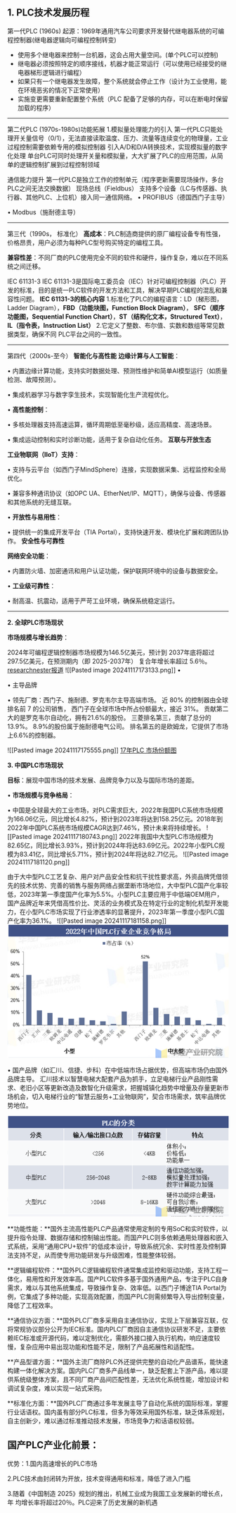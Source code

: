 ## 1. PLC技术发展历程
第一代PLC (1960s)
起源：1969年通用汽车公司要求开发替代继电器系统的可编程控制器(继电器逻辑向可编程控制转变)
 * 使用多个继电器来控制一台机器，这会占用大量空间。(单个PLC可以控制)
 * 继电器必须按照特定的顺序接线，机器才能正常运行（可以使用已经接受的继电器梯形逻辑进行编程）
 * 如果只有一个继电器发生故障，整个系统就会停止工作（设计为工业使用，能在环境恶劣的情况下正常使用）
 * 实施变更需要重新配置整个系统（PLC 配备了足够的内存，可以在断电时保留加载的程序）
 ***
 
第二代PLC (1970s-1980s)功能拓展
1.模拟量处理能力的引入
第一代PLC只能处理开关量信号（0/1），无法直接读取温度、压力、流量等连续变化的物理量，工业过程控制需要依赖专用的模拟控制器
引入A/D和D/A转换技术，实现模拟量的数字化处理
单台PLC可同时处理开关量和模拟量，大大扩展了PLC的应用范围，从简单的逻辑控制扩展到过程控制领域

通信能力提升
第一代PLC是独立工作的控制单元（程序更新需要现场操作，多台PLC之间无法交换数据）
现场总线（Fieldbus）
支持多个设备（LC与传感器、执行器、其他PLC、上位机）接入同一通信网络。
• PROFIBUS（德国西门子主导）

• Modbus（施耐德主导）
***
第三代（1990s， 标准化）
**高成本**：PLC制造商提供的原厂编程设备专有性强，价格昂贵，用户必须为每种PLC型号购买特定的编程工具。

**兼容性差**：不同厂商的PLC使用完全不同的软件和硬件，操作复杂，难以在不同系统之间迁移。

  IEC 61131-3
IEC 61131-3是国际电工委员会（IEC）针对可编程控制器（PLC）开发的标准，目的是统一PLC软件的开发方法和工具，解决早期PLC编程的混乱和兼容性问题。
**IEC 61131-3的核心内容**
1.标准化了PLC的编程语言：LD（梯形图，Ladder Diagram），**FBD（功能块图，Function Block Diagram）**， **SFC（顺序功能图，Sequential Function Chart）**，**ST（结构化文本，Structured Text）**，**IL（指令表，Instruction List）**
2.它定义了整数、布尔值、实数和数组等常见数据类型，确保不同 PLC平台之间的一致性。

***

第四代（2000s-至今）
**智能化与高性能**
**边缘计算与人工智能**：

• 内置边缘计算功能，支持实时数据处理、预测性维护和简单AI模型运行（如质量检测、故障预测）。

• 集成机器学习与数字孪生技术，实现智能化生产流程优化。

• **高性能控制**：

• 多核处理器支持高速运算，循环周期低至毫秒级，适应高精度、高速场景。

• 集成运动控制和实时诊断功能，适用于复杂自动化任务。
**互联与开放生态**

**工业物联网（IIoT）支持**：

• 支持与云平台（如西门子MindSphere）连接，实现数据采集、远程监控和全局优化。

• 兼容多种通讯协议（如OPC UA、EtherNet/IP、MQTT），确保与设备、传感器和其他系统的无缝互联。

• **开放性与易用性**：

• 提供统一的集成开发平台（TIA Portal），支持快速开发、模块化扩展和跨团队协作。
**安全性与可靠性**

**网络安全功能**：

• 内置防火墙、加密通讯和用户认证功能，保护联网环境中的设备与数据安全。

• **工业级可靠性**：

• 耐高温、抗震动，适用于严苛工业环境，确保系统稳定运行。
***
**2. 全球PLC市场现状**

**市场规模与增长趋势**：


2024年可编程逻辑控制器市场规模为146.5亿美元，预计到 2037年底将超过297.5亿美元，在预测期内（即 2025-2037年）
复合年增长率超过 5.6％。
[researchnester报道](https://www.researchnester.com/reports/programmable-logic-controller-market/5381)
![[Pasted image 20241117173133.png]]
• 

• 主导品牌

• 领先厂商：西门子、施耐德、罗克韦尔主导高端市场。
近 80% 的控制器由全球排名前 7 的公司销售，
西门子在全球市场中所占份额最大，接近 31%。
贡献第二大的是罗克韦尔自动化，拥有21.6%的股份。
三菱排名第三，贡献了总分的13.9%。
8.9%的股份属于施耐德电气公司。
排名第五的是欧姆龙，它提供了市场上6.6%的控制器。

![[Pasted image 20241117175555.png]]
[17年PLC 市场份额图](https://www.statista.com/statistics/897201/global-plc-market-share-by-manufacturer/)

**3. 中国PLC市场现状**

  

**目标**：展现中国市场的技术发展、品牌竞争力以及与国际市场的差距。


• **市场规模与竞争格局**：

• 中国是全球最大的工业市场，对PLC需求巨大，2022年我国PLC系统市场规模为166.06亿元，同比增长4.82%，预计到2023年将达到158.25亿元。2018年到2022年中国PLC系统市场规模CAGR达到7.46%，预计未来将持续增长。
![[Pasted image 20241117180743.png]]
2022年我国中大型PLC市场规模为82.65亿，同比增长3.93%，预计到2024年将达83.69亿元。2022年小型PLC规模为83.41亿，同比增长5.71%，预计到2024年将达82.71亿元。
![[Pasted image 20241117181120.png]]

由于大中型PLC工艺复杂、用户对产品安全性和抗干扰性要求高，外资品牌凭借领先的技术优势、完善的销售与服务网络占据垄断市场地位，大中型PLC国产化率较低，2023年第一季度国产化率为5.5%。小型PLC主要应用于中低端OEM用户，国产品牌近年来凭借高性价比、灵活的业务模式及在特定行业的定制化机型开发能力，在小型PLC市场实现了行业渗透率的显著提升，2023年第一季度小型PLC国产化率为36.1%。
![[Pasted image 20241117181158.png]]
![image.png](https://raw.githubusercontent.com/GoodNightmj/PicGo/master/202411171848991.png?token=BD6GURRH4ZEUZBUOVB45PUTHHHFE2)

• 国产品牌（如汇川、信捷、步科）在中低端市场占据优势，但高端市场仍由国外品牌主导。
汇川技术以智慧电梯大配套产品为抓手，立足电梯行业产品刚性需求、老旧小区等更新改造及数智化升级需求，把握城镇化趋势中增量及存量更新市场机会，切入电梯行业的“智慧云服务+工业物联网”，契合市场需求，筑牢品牌优势地位。

![image.png](https://raw.githubusercontent.com/GoodNightmj/PicGo/master/202411171846712.png?token=BD6GURRUAR7VLECXNWCK5CLHHHE5A)

**功能性能：**国外主流高性能PLC产品通常使用定制的专用SoC和实时软件，以提升指令处理、数据存储和控制输出性能。而国产PLC则多依赖通用处理器和嵌入式系统，采用“通用CPU+软件”的低成本设计，导致系统冗余、实时性差及控制算法支持不足，从而使专用功能研发与升级困难，性能整体较弱。

**逻辑编程软件：**国外PLC逻辑编程软件通常集成监控和驱动功能，支持工程一体化，易用性和开发效率高。国产PLC软件多基于国外通用产品，专注于PLC自身需求，难以与其他系统集成，导致操作复杂、效率低。以西门子博途TIA Portal为例，它集成了多种功能，实现高效配置，而国产PLC则需频繁导入导出控制变量，降低了工程效率。

**通信协议方面：**国外PLC厂商多采用自主通信协议，实现上下层兼容互联，仅将常规协议部分公开为IEC标准。国内PLC厂商因自主通信协议研发不足，主要依赖IEC标准或开源代码，难以定制优化，需额外接口接入执行机构，响应速度较慢，复杂应用中易出现功能和性能不足，限制了产品拓展性和适配性。

**产品型谱方面：**国外主流厂商除PLC外还提供完整的自动化产品谱系，能快速构建一体化解决方案。国内PLC厂商多产品线单一，缺乏配套上下游产品，难以提供系统级整体方案，且不同厂商产品间匹配性差，无法优化系统性能，增加设计和调试复杂度，难以实现一站式采购。

**标准化方面：**国外PLC厂商通过多年发展主导了自动化系统的国际标准，掌握行业话语权。国内虽有部分PLC标准，但多为等效采用国外标准，缺乏体系规划，自主创新少，难以通过标准推动技术发展，市场竞争力和话语权较弱。



## 国产PLC产业化前景：

优势：1.国内高速增长的PLC市场

2.PLC技术由封闭转为开放，技术变得通用和标准，降低了进入门槛

3.随着《中国制造 2025》规划的推出，机械工业成为我国工业发展新的增长点，年 均增长率将超过20％。PLC迎来了历史发展的新机遇
